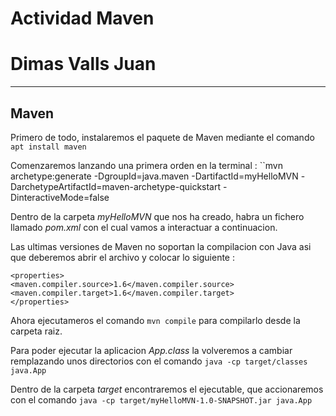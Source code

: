 # **Actividad Maven**
# Dimas Valls Juan
------------------------------------------------------
## Maven

Primero de todo, instalaremos el paquete de Maven mediante el comando ``apt install maven``

Comenzaremos lanzando una primera orden en la terminal :
``mvn archetype:generate -DgroupId=java.maven -DartifactId=myHelloMVN -DarchetypeArtifactId=maven-archetype-quickstart -DinteractiveMode=false

Dentro de la carpeta _myHelloMVN_ que nos ha creado, habra un fichero llamado _pom.xml_ con el cual vamos a interactuar a continuacion.

Las ultimas versiones de Maven no soportan la compilacion con Java asi que deberemos abrir el archivo y colocar lo siguiente :

    <properties>
    <maven.compiler.source>1.6</maven.compiler.source>
    <maven.compiler.target>1.6</maven.compiler.target>
    </properties>

Ahora ejecutameros el comando ``mvn compile`` para compilarlo desde la carpeta raiz.

Para poder ejecutar la aplicacion _App.class_ la volveremos a cambiar remplazando unos directorios con el comando ``java -cp target/classes java.App``

Dentro de la carpeta _target_ encontraremos el ejecutable, que accionaremos con el comando ``java -cp target/myHelloMVN-1.0-SNAPSHOT.jar java.App``